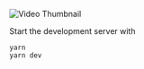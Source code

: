 ![Video Thumbnail](https://img.youtube.com/vi/EzzcEL_1o9o/maxresdefault.jpg)



Start the development server with
```
yarn
yarn dev
```
